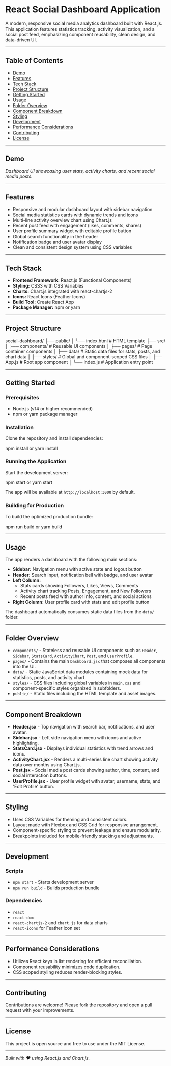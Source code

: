 # React Social Dashboard Application

A modern, responsive social media analytics dashboard built with React.js. This application features statistics tracking, activity visualization, and a social post feed, emphasizing component reusability, clean design, and data-driven UI.

---

## Table of Contents

- [Demo](#demo)  
- [Features](#features)  
- [Tech Stack](#tech-stack)  
- [Project Structure](#project-structure)  
- [Getting Started](#getting-started)  
- [Usage](#usage)  
- [Folder Overview](#folder-overview)  
- [Component Breakdown](#component-breakdown)  
- [Styling](#styling)  
- [Development](#development)  
- [Performance Considerations](#performance-considerations)  
- [Contributing](#contributing)  
- [License](#license)  

---

## Demo

*Dashboard UI showcasing user stats, activity charts, and recent social media posts.*

---

## Features

- Responsive and modular dashboard layout with sidebar navigation  
- Social media statistics cards with dynamic trends and icons  
- Multi-line activity overview chart using Chart.js  
- Recent post feed with engagement (likes, comments, shares)  
- User profile summary widget with editable profile button  
- Global search functionality in the header  
- Notification badge and user avatar display  
- Clean and consistent design system using CSS variables  

---

## Tech Stack

- **Frontend Framework:** React.js (Functional Components)  
- **Styling:** CSS3 with CSS Variables  
- **Charts:** Chart.js integrated with react-chartjs-2  
- **Icons:** React Icons (Feather Icons)  
- **Build Tool:** Create React App  
- **Package Manager:** npm or yarn  

---

## Project Structure


social-dashboard/
├── public/
│ └── index.html # HTML template
├── src/
│ ├── components/ # Reusable UI components
│ ├── pages/ # Page container components
│ ├── data/ # Static data files for stats, posts, and chart data
│ ├── styles/ # Global and component-scoped CSS files
│ ├── App.js # Root app component
│ └── index.js # Application entry point

---

## Getting Started

### Prerequisites

- Node.js (v14 or higher recommended)  
- npm or yarn package manager  

### Installation

Clone the repository and install dependencies:


npm install
or
yarn install

### Running the Application

Start the development server:


npm start
or
yarn start

The app will be available at `http://localhost:3000` by default.

### Building for Production

To build the optimized production bundle:


npm run build
or
yarn build

---

## Usage

The app renders a dashboard with the following main sections:

- **Sidebar:** Navigation menu with active state and logout button  
- **Header:** Search input, notification bell with badge, and user avatar  
- **Left Column:**  
  - Stats cards showing Followers, Likes, Views, Comments  
  - Activity chart tracking Posts, Engagement, and New Followers  
  - Recent posts feed with author info, content, and social actions  
- **Right Column:** User profile card with stats and edit profile button  

The dashboard automatically consumes static data files from the `data/` folder.

---

## Folder Overview

- `components/` - Stateless and reusable UI components such as `Header`, `Sidebar`, `StatsCard`, `ActivityChart`, `Post`, and `UserProfile`.  
- `pages/` - Contains the main `Dashboard.jsx` that composes all components into the UI.  
- `data/` - Static JavaScript data modules containing mock data for statistics, posts, and activity chart.  
- `styles/` - CSS files including global variables in `main.css` and component-specific styles organized in subfolders.  
- `public/` - Static files including the HTML template and asset images.  

---

## Component Breakdown

- **Header.jsx** - Top navigation with search bar, notifications, and user avatar.  
- **Sidebar.jsx** - Left side navigation menu with icons and active highlighting.  
- **StatsCard.jsx** - Displays individual statistics with trend arrows and icons.  
- **ActivityChart.jsx** - Renders a multi-series line chart showing activity data over months using Chart.js.  
- **Post.jsx** - Social media post cards showing author, time, content, and social interaction buttons.  
- **UserProfile.jsx** - User profile widget with avatar, username, stats, and 'Edit Profile' button.  

---

## Styling

- Uses CSS Variables for theming and consistent colors.  
- Layout made with Flexbox and CSS Grid for responsive arrangement.  
- Component-specific styling to prevent leakage and ensure modularity.  
- Breakpoints included for mobile-friendly stacking and adjustments.  

---

## Development

### Scripts

- `npm start` - Starts development server  
- `npm run build` - Builds production bundle  

### Dependencies

- `react`  
- `react-dom`  
- `react-chartjs-2` and `chart.js` for data charts  
- `react-icons` for Feather icon set  

---

## Performance Considerations

- Utilizes React keys in list rendering for efficient reconciliation.  
- Component reusability minimizes code duplication.  
- CSS scoped styling reduces render-blocking styles.  

---

## Contributing

Contributions are welcome! Please fork the repository and open a pull request with your improvements.

---

## License

This project is open source and free to use under the MIT License.

---

*Built with ❤️ using React.js and Chart.js.*



